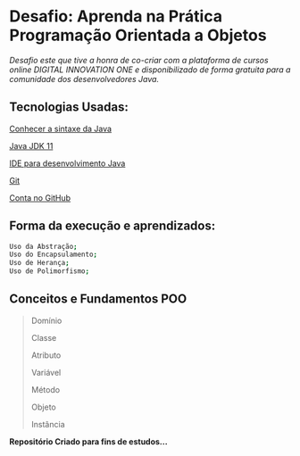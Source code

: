 # Desafio: Aprenda na Prática Programação Orientada a Objetos

_Desafio este que tive a honra de co-criar com a plataforma de cursos online DIGITAL INNOVATION ONE e disponibilizado de forma gratuita para a comunidade dos desenvolvedores Java._

## Tecnologias Usadas:

 [Conhecer a sintaxe da Java](https://docs.oracle.com/en/java/) 
 
 [Java JDK 11](https://www.oracle.com/java/technologies/javase/jdk11-archive-downloads.html) 
 
 [IDE para desenvolvimento Java](https://www.jetbrains.com/pt-br/idea/download/#section=linux) 
 
 [Git](https://git-scm.com) 
 
 [Conta no GitHub](https://github.com/willieantonio/)
 
 
 
 ## Forma da execução e aprendizados:
  ```sh
  Uso da Abstração;
  Uso do Encapsulamento;  
  Uso de Herança;  
  Uso de Polimorfismo;
  
  ```
 ## Conceitos e Fundamentos POO

> Domínio 
>
> Classe
>
> Atributo
>
> Variável
>
> Método
>
> Objeto
>
> Instância 


**Repositório Criado para fins de estudos...**
